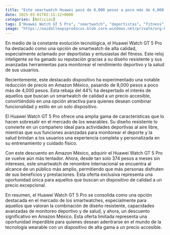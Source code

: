 ```yaml
---
title: "Este smartwatch Huawei pasó de 8,000 pesos a poco más de 4,000 en Amazon; aclamado por deportistas, ahora desde 374 pesos a MSI"
date: 2025-03-01T02:15:12+0000
categories: [Noticias]
tags: ["Huawei Watch GT 5 Pro", "smartwatch", "deportistas", "fitness", "Amazon México", "descuento", "wearables."]
image: "https://oaidalleapiprodscus.blob.core.windows.net/private/org-HKmKxpuNw3Y88lm4EBrIPq0n/user-ZwiCXOggLL8ZNNKE2g7rXFmV/img-y3LE3Vd3a3Y5Nx2UEl7U2rQl.png?st=2025-03-01T01%3A15%3A12Z&se=2025-03-01T03%3A15%3A12Z&sp=r&sv=2024-08-04&sr=b&rscd=inline&rsct=image/png&skoid=d505667d-d6c1-4a0a-bac7-5c84a87759f8&sktid=a48cca56-e6da-484e-a814-9c849652bcb3&skt=2025-02-28T12%3A57%3A44Z&ske=2025-03-01T12%3A57%3A44Z&sks=b&skv=2024-08-04&sig=qrVcrFOdwXVfS4KI/CjqahYCqX4Eba/scSFA5I2%2BdxA%3D"
---
```


En medio de la constante evolución tecnológica, el Huawei Watch GT 5 Pro ha destacado como una opción de smartwatch de alta calidad, especialmente aclamado por deportistas y entusiastas del fitness. Este reloj inteligente se ha ganado su reputación gracias a su diseño resistente y sus avanzadas herramientas para monitorear el rendimiento deportivo y la salud de sus usuarios. 

Recientemente, este destacado dispositivo ha experimentado una notable reducción de precio en Amazon México, pasando de 8,000 pesos a poco más de 4,000 pesos. Esta rebaja del 44% ha despertado el interés de aquellos que buscan un smartwatch de calidad a un precio accesible, convirtiéndolo en una opción atractiva para quienes desean combinar funcionalidad y estilo en un solo dispositivo.

El Huawei Watch GT 5 Pro ofrece una amplia gama de características que lo hacen sobresalir en el mercado de los wearables. Su diseño resistente lo convierte en un compañero ideal para actividades deportivas al aire libre, mientras que sus funciones avanzadas para monitorear el deporte y la salud brindan a los usuarios una experiencia completa y personalizada en su entrenamiento y cuidado físico.

Con este descuento en Amazon México, adquirir el Huawei Watch GT 5 Pro se vuelve aún más tentador. Ahora, desde tan solo 374 pesos a meses sin intereses, este smartwatch de renombre internacional se encuentra al alcance de un público más amplio, permitiendo que más personas disfruten de sus beneficios y prestaciones. Esta oferta exclusiva representa una oportunidad única para aquellos que buscan un dispositivo de calidad a un precio excepcional.

En resumen, el Huawei Watch GT 5 Pro se consolida como una opción destacada en el mercado de los smartwatches, especialmente para aquellos que valoran la combinación de diseño resistente, capacidades avanzadas de monitoreo deportivo y de salud, y ahora, un descuento significativo en Amazon México. Esta oferta limitada representa una oportunidad imperdible para quienes desean adentrarse en el mundo de la tecnología wearable con un dispositivo de alta gama a un precio accesible.
    